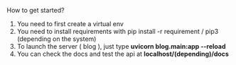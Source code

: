 How to get started?

1. You need to first create a virtual env
2. You need to install requirements with pip install -r requirement / pip3 (depending on the system)
3. To launch the server ( blog ), just type **uvicorn blog.main:app --reload**
4. You can check the docs and test the api at **localhost/(depending)/docs**  
